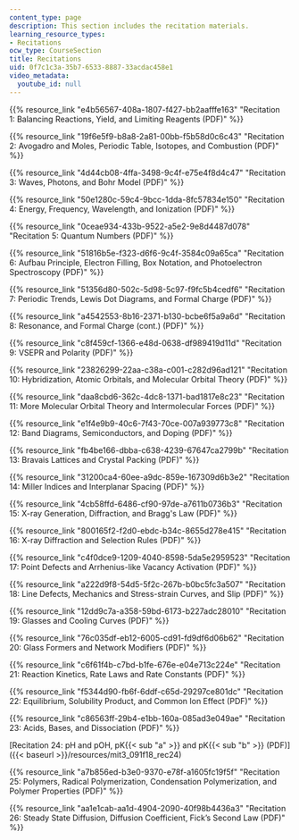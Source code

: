 ```yaml
---
content_type: page
description: This section includes the recitation materials.
learning_resource_types:
- Recitations
ocw_type: CourseSection
title: Recitations
uid: 0f7c1c3a-35b7-6533-8887-33acdac458e1
video_metadata:
  youtube_id: null
---
```


{{% resource_link "e4b56567-408a-1807-f427-bb2aafffe163" "Recitation 1: Balancing Reactions, Yield, and Limiting Reagents (PDF)" %}}

{{% resource_link "19f6e5f9-b8a8-2a81-00bb-f5b58d0c6c43" "Recitation 2: Avogadro and Moles, Periodic Table, Isotopes, and Combustion (PDF)" %}}

{{% resource_link "4d44cb08-4ffa-3498-9c4f-e75e4f8d4c47" "Recitation 3: Waves, Photons, and Bohr Model (PDF)" %}}

{{% resource_link "50e1280c-59c4-9bcc-1dda-8fc57834e150" "Recitation 4: Energy, Frequency, Wavelength, and Ionization (PDF)" %}}

{{% resource_link "0ceae934-433b-9522-a5e2-9e8d4487d078" "Recitation 5: Quantum Numbers (PDF)" %}}

{{% resource_link "51816b5e-f323-d6f6-9c4f-3584c09a65ca" "Recitation 6: Aufbau Principle, Electron Filling, Box Notation, and Photoelectron Spectroscopy (PDF)" %}}

{{% resource_link "51356d80-502c-5d98-5c97-f9fc5b4cedf6" "Recitation 7: Periodic Trends, Lewis Dot Diagrams, and Formal Charge (PDF)" %}}

{{% resource_link "a4542553-8b16-2371-b130-bcbe6f5a9a6d" "Recitation 8: Resonance, and Formal Charge (cont.) (PDF)" %}}

{{% resource_link "c8f459cf-1366-e48d-0638-df989419d11d" "Recitation 9: VSEPR and Polarity (PDF)" %}}

{{% resource_link "23826299-22aa-c38a-c001-c282d96ad121" "Recitation 10: Hybridization, Atomic Orbitals, and Molecular Orbital Theory (PDF)" %}}

{{% resource_link "daa8cbd6-362c-4dc8-1371-bad1817e8c23" "Recitation 11: More Molecular Orbital Theory and Intermolecular Forces (PDF)" %}}

{{% resource_link "e1f4e9b9-40c6-7f43-70ce-007a939773c8" "Recitation 12: Band Diagrams, Semiconductors, and Doping (PDF)" %}}

{{% resource_link "fb4be166-dbba-c638-4239-67647ca2799b" "Recitation 13: Bravais Lattices and Crystal Packing (PDF)" %}}

{{% resource_link "31200ca4-60ee-a9dc-859e-167309d6b3e2" "Recitation 14: Miller Indices and Interplanar Spacing (PDF)" %}}

{{% resource_link "4cb58ffd-6486-cf90-97de-a7611b0736b3" "Recitation 15: X-ray Generation, Diffraction, and Bragg's Law (PDF)" %}}

{{% resource_link "800165f2-f2d0-ebdc-b34c-8655d278e415" "Recitation 16: X-ray Diffraction and Selection Rules (PDF)" %}}

{{% resource_link "c4f0dce9-1209-4040-8598-5da5e2959523" "Recitation 17: Point Defects and Arrhenius-like Vacancy Activation (PDF)" %}}

{{% resource_link "a222d9f8-54d5-5f2c-267b-b0bc5fc3a507" "Recitation 18: Line Defects, Mechanics and Stress-strain Curves, and Slip (PDF)" %}}

{{% resource_link "12dd9c7a-a358-59bd-6173-b227adc28010" "Recitation 19: Glasses and Cooling Curves (PDF)" %}}

{{% resource_link "76c035df-eb12-6005-cd91-fd9df6d06b62" "Recitation 20: Glass Formers and Network Modifiers (PDF)" %}}

{{% resource_link "c6f61f4b-c7bd-b1fe-676e-e04e713c224e" "Recitation 21: Reaction Kinetics, Rate Laws and Rate Constants (PDF)" %}}

{{% resource_link "f5344d90-fb6f-6ddf-c65d-29297ce801dc" "Recitation 22: Equilibrium, Solubility Product, and Common Ion Effect (PDF)" %}}

{{% resource_link "c86563ff-29b4-e1bb-160a-085ad3e049ae" "Recitation 23: Acids, Bases, and Dissociation (PDF)" %}}

[Recitation 24: pH and pOH, pK{{< sub "a" >}} and pK{{< sub "b" >}} (PDF)]({{< baseurl >}}/resources/mit3_091f18_rec24)

{{% resource_link "a7b856ed-b3e0-9370-e78f-a1605fc19f5f" "Recitation 25: Polymers, Radical Polymerization, Condensation Polymerization, and Polymer Properties (PDF)" %}}

{{% resource_link "aa1e1cab-aa1d-4904-2090-40f98b4436a3" "Recitation 26: Steady State Diffusion, Diffusion Coefficient, Fick’s Second Law (PDF)" %}}